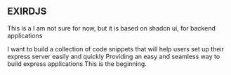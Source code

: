 ## EXIRDJS

This is a I am not sure for now, but it is based on shadcn ui, for backend applications

I want to build a collection of code snippets that will help users set up their express server easily and quickly
Providing an easy and seamless way to build express applications
This is the beginning.